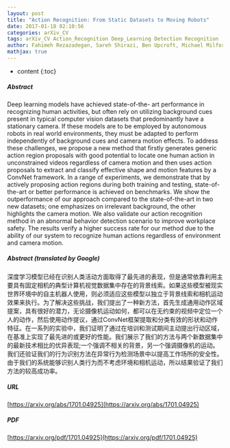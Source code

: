 ```yaml
---
layout: post
title: "Action Recognition: From Static Datasets to Moving Robots"
date: 2017-01-18 02:10:56
categories: arXiv_CV
tags: arXiv_CV Action_Recognition Deep_Learning Detection Recognition
author: Fahimeh Rezazadegan, Sareh Shirazi, Ben Upcroft, Michael Milford
mathjax: true
---
```


* content
{:toc}

##### Abstract
Deep learning models have achieved state-of-the- art performance in recognizing human activities, but often rely on utilizing background cues present in typical computer vision datasets that predominantly have a stationary camera. If these models are to be employed by autonomous robots in real world environments, they must be adapted to perform independently of background cues and camera motion effects. To address these challenges, we propose a new method that firstly generates generic action region proposals with good potential to locate one human action in unconstrained videos regardless of camera motion and then uses action proposals to extract and classify effective shape and motion features by a ConvNet framework. In a range of experiments, we demonstrate that by actively proposing action regions during both training and testing, state-of-the-art or better performance is achieved on benchmarks. We show the outperformance of our approach compared to the state-of-the-art in two new datasets; one emphasizes on irrelevant background, the other highlights the camera motion. We also validate our action recognition method in an abnormal behavior detection scenario to improve workplace safety. The results verify a higher success rate for our method due to the ability of our system to recognize human actions regardless of environment and camera motion.

##### Abstract (translated by Google)
深度学习模型已经在识别人类活动方面取得了最先进的表现，但是通常依靠利用主要具有固定相机的典型计算机视觉数据集中存在的背景线索。如果这些模型被现实世界环境中的自主机器人使用，则必须适应这些模型以独立于背景线索和相机运动效果来执行。为了解决这些挑战，我们提出了一种新方法，首先生成通用动作区域提案，具有很好的潜力，无论摄像机运动如何，都可以在无约束的视频中定位一个人的动作，然后使用动作提议，通过ConvNet框架提取和分类有效的形状和动作特征。在一系列的实验中，我们证明了通过在培训和测试期间主动提出行动区域，在基准上实现了最先进的或更好的性能。我们展示了我们的方法与两个新数据集中的最新技术相比的优异表现;一个强调不相关的背景，另一个强调摄像机的运动。我们还验证我们的行为识别方法在异常行为检测场景中以提高工作场所的安全性。由于我们的系统能够识别人类行为而不考虑环境和相机运动，所以结果验证了我们方法的较高成功率。

##### URL
[https://arxiv.org/abs/1701.04925](https://arxiv.org/abs/1701.04925)

##### PDF
[https://arxiv.org/pdf/1701.04925](https://arxiv.org/pdf/1701.04925)

